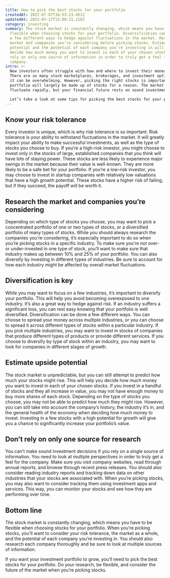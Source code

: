```yaml
---
title: How to pick the best stocks for your portfolio
createdAt: 2022-07-07T16:53:23.451Z
updatedAt: 2022-07-17T15:00:31.116Z
category: investing
summary: The stock market is constantly changing, which means you have to be
  flexible when choosing stocks for your portfolio. Diversification can be done
  a few different ways to hedge against fluctuations in the market. Research the
  market and companies you’re considering before picking stocks. Estimate upside
  potential and the potential of each company you're investing in will help you
  decide how much money you want to invest in each of your chosen stocks. Don’t
  rely on only one source of information in order to truly get a feel for the
  company.
intro: >-
  New investors often struggle with how and where to invest their money.
  There are so many stock marketplaces, brokerages, and investment options that
  it can be overwhelming. However, picking the right stocks is important—your
  portfolio will largely be made up of stocks for a reason. The market may
  fluctuate rapidly, but your financial future rests on sound investments. 

  Let’s take a look at some tips for picking the best stocks for your portfolio in any market. Your stock portfolio may seem like an unchangeable part of your financial plan, but it’s actually one of the most flexible components. Once you know what kind of risk profile you’re comfortable with and which industries or sectors you want to invest in, you’ll have a clearer picture of what kind of stocks to buy. Here’s what you need to know about picking the best stocks for your portfolio:
---
```


## Know your risk tolerance

Every investor is unique, which is why risk tolerance is so important. Risk tolerance is your ability to withstand fluctuations in the market. It will greatly impact your ability to make successful investments, as well as the type of stocks you choose to buy. If you’re a high-risk investor, you might choose to invest only in the stocks of large, established companies that you think will have lots of staying power. These stocks are less likely to experience major swings in the market because their value is well-known. They are more likely to be a safe bet for your portfolio.
If you’re a low-risk investor, you may choose to invest in startup companies with relatively low valuations that have a high growth potential. These stocks have a higher risk of failing, but if they succeed, the payoff will be worth it.

## Research the market and companies you’re considering

Depending on which type of stocks you choose, you may want to pick a concentrated portfolio of one or two types of stocks, or a diversified portfolio of many types of stocks. While you should always research the companies you’re considering, it’s especially important to do so when you’re picking stocks in a specific industry.
To make sure you’re not over- or under-invested in one type of stock, you’ll want to make sure that industry makes up between 10% and 25% of your portfolio. You can also diversify by investing in different types of industries. Be sure to account for how each industry might be affected by overall market fluctuations.

## Diversification is key

While you may want to focus on a few industries, it’s important to diversify your portfolio. This will help you avoid becoming overexposed to one industry. It’s also a great way to hedge against risk. If an industry suffers a significant loss, you can rest easy knowing that your portfolio is well diversified.
Diversification can be done a few different ways. You can choose to spread your money across multiple industries, or you can choose to spread it across different types of stocks within a particular industry. If you pick multiple industries, you may want to invest in stocks of companies that produce different types of products or provide different services. If you choose to diversify by type of stock within an industry, you may want to look for companies in different stages of growth.

## Estimate upside potential

The stock market is unpredictable, but you can still attempt to predict how much your stocks might rise. This will help you decide how much money you want to invest in each of your chosen stocks. If you invest in a handful of stocks and they all increase in value, you may not have enough money to buy more shares of each stock.
Depending on the type of stocks you choose, you may not be able to predict how much they might rise. However, you can still take into account the company’s history, the industry it’s in, and the general health of the economy when deciding how much money to invest.
Investing in a few stocks with a high potential for growth will give you a chance to significantly increase your portfolio’s value.

## Don’t rely on only one source for research

You can’t make sound investment decisions if you rely on a single source of information. You need to look at multiple perspectives in order to truly get a feel for the company. Make sure you visit company websites, read through annual reports, and browse through recent press releases. You should also consider reading industry reports and tracking down data on other industries that your stocks are associated with.
When you’re picking stocks, you may also want to consider tracking them using investment apps and services. This way, you can monitor your stocks and see how they are performing over time.

## Bottom line

The stock market is constantly changing, which means you have to be flexible when choosing stocks for your portfolio. When you’re picking stocks, you’ll want to consider your risk tolerance, the market as a whole, and the potential of each company you’re investing in. You should also research each company thoroughly and be sure to look at multiple sources of information.

If you want your investment portfolio to grow, you’ll need to pick the best stocks for your portfolio. Do your research, be flexible, and consider the future of the market when you’re picking stocks.
